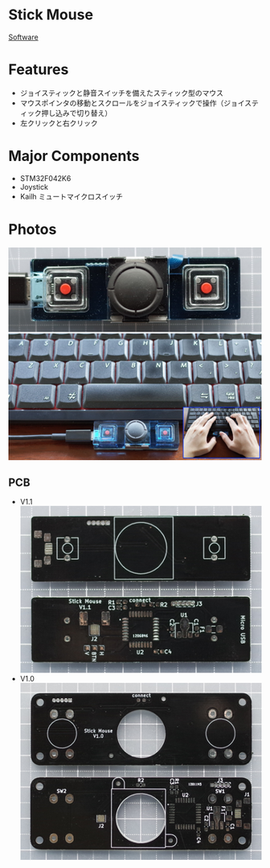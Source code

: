 # Stick Mouse
[Software](https://github.com/KimiakiK/StickMouse-soft)

# Features
- ジョイスティックと静音スイッチを備えたスティック型のマウス
- マウスポインタの移動とスクロールをジョイスティックで操作（ジョイスティック押し込みで切り替え）
- 左クリックと右クリック

# Major Components  
- STM32F042K6
- Joystick
- Kailh ミュートマイクロスイッチ

# Photos
![Stick Mouse V1.1](https://github.com/KimiakiK/StickMouse-hard/blob/images/StickMouse_V11.jpg)
![Stick Mouse example](https://github.com/KimiakiK/StickMouse-hard/blob/images/StickMouse_example.jpg)

## PCB
- V1.1
![PCB V1.1](https://github.com/KimiakiK/StickMouse-hard/blob/images/StickMouse_PCB_V11.jpg)
- V1.0
![PCB V1.0](https://github.com/KimiakiK/StickMouse-hard/blob/images/StickMouse_PCB_V10.jpg)
